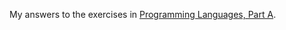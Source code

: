 My answers to the exercises in [Programming Languages, Part A](https://www.coursera.org/learn/programming-languages).
